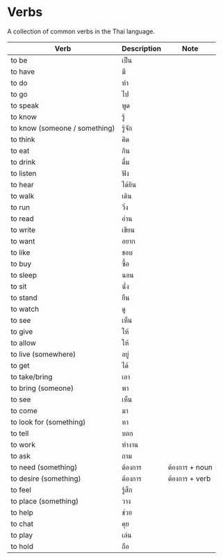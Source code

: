 # Verbs
A collection of common verbs in the Thai language.

| Verb      | Description | Note |
| ----------- | ----------- | ----------- |
| to be      | เป็น       |
| to have   | มี        |
| to do | ทำ |
| to go  | ไป |
| to speak | พูด |
| to know | รู้ |
| to know (someone / something) | รู้จัก
| to think | คิด |
| to eat | กิน |
| to drink | ดื่ม |
| to listen | ฟัง |
| to hear | ได้ยิน |
| to walk | เดิน |
| to run | วิ่ง |
| to read | อ่าน |
| to write | เขียน |
| to want | อยาก |
| to like | ชอบ |
| to buy | ซื้อ |
| to sleep | นอน |
| to sit | นั่ง |
| to stand | ยืน |
| to watch | ดู |
| to see | เห็น |
| to give | ให้ |
| to allow | ให้ |
| to live (somewhere) | อยู่ |
| to get | ได้ |
| to take/bring | เอา |
| to bring (someone) | พา |
| to see | เห็น |
| to come | มา |
| to look for (something) | หา |
| to tell | บอก |
| to work | ทำงาน |
| to ask | ถาม |
| to need (something) | ต้องการ | ต้องการ + noun |
| to desire (something) | ต้องการ | ต้องการ + verb |
| to feel | รู้สึก |
| to place (something) | วาง |
| to help | ช่วย |
| to chat | คุย |
| to play | เล่น |
| to hold | ถือ |


